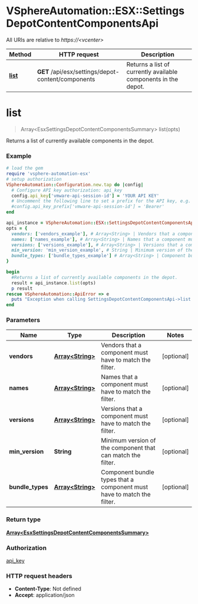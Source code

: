 # VSphereAutomation::ESX::SettingsDepotContentComponentsApi

All URIs are relative to *https://&lt;vcenter&gt;*

Method | HTTP request | Description
------------- | ------------- | -------------
[**list**](SettingsDepotContentComponentsApi.md#list) | **GET** /api/esx/settings/depot-content/components | Returns a list of currently available components in the depot.


# **list**
> Array&lt;EsxSettingsDepotContentComponentsSummary&gt; list(opts)

Returns a list of currently available components in the depot.

### Example
```ruby
# load the gem
require 'vsphere-automation-esx'
# setup authorization
VSphereAutomation::Configuration.new.tap do |config|
  # Configure API key authorization: api_key
  config.api_key['vmware-api-session-id'] = 'YOUR API KEY'
  # Uncomment the following line to set a prefix for the API key, e.g. 'Bearer' (defaults to nil)
  #config.api_key_prefix['vmware-api-session-id'] = 'Bearer'
end

api_instance = VSphereAutomation::ESX::SettingsDepotContentComponentsApi.new
opts = {
  vendors: ['vendors_example'], # Array<String> | Vendors that a component must have to match the filter.
  names: ['names_example'], # Array<String> | Names that a component must have to match the filter.
  versions: ['versions_example'], # Array<String> | Versions that a component must have to match the filter.
  min_version: 'min_version_example', # String | Minimum version of the component that can match the filter.
  bundle_types: ['bundle_types_example'] # Array<String> | Component bundle types that a component must have to match the filter.
}

begin
  #Returns a list of currently available components in the depot.
  result = api_instance.list(opts)
  p result
rescue VSphereAutomation::ApiError => e
  puts "Exception when calling SettingsDepotContentComponentsApi->list: #{e}"
end
```

### Parameters

Name | Type | Description  | Notes
------------- | ------------- | ------------- | -------------
 **vendors** | [**Array&lt;String&gt;**](String.md)| Vendors that a component must have to match the filter. | [optional] 
 **names** | [**Array&lt;String&gt;**](String.md)| Names that a component must have to match the filter. | [optional] 
 **versions** | [**Array&lt;String&gt;**](String.md)| Versions that a component must have to match the filter. | [optional] 
 **min_version** | **String**| Minimum version of the component that can match the filter. | [optional] 
 **bundle_types** | [**Array&lt;String&gt;**](String.md)| Component bundle types that a component must have to match the filter. | [optional] 

### Return type

[**Array&lt;EsxSettingsDepotContentComponentsSummary&gt;**](EsxSettingsDepotContentComponentsSummary.md)

### Authorization

[api_key](../README.md#api_key)

### HTTP request headers

 - **Content-Type**: Not defined
 - **Accept**: application/json



